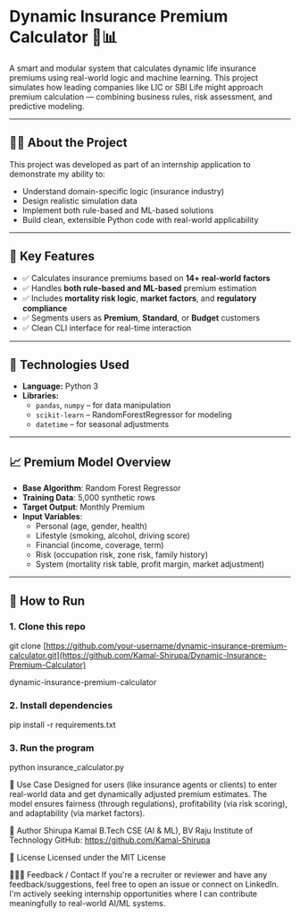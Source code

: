 # Dynamic Insurance Premium Calculator 🧠📊

A smart and modular system that calculates dynamic life insurance premiums using real-world logic and machine learning. This project simulates how leading companies like LIC or SBI Life might approach premium calculation — combining business rules, risk assessment, and predictive modeling.

---

## 👨‍💻 About the Project

This project was developed as part of an internship application to demonstrate my ability to:

- Understand domain-specific logic (insurance industry)
- Design realistic simulation data
- Implement both rule-based and ML-based solutions
- Build clean, extensible Python code with real-world applicability

---

## 🚀 Key Features

- ✅ Calculates insurance premiums based on **14+ real-world factors**
- ✅ Handles **both rule-based and ML-based** premium estimation
- ✅ Includes **mortality risk logic**, **market factors**, and **regulatory compliance**
- ✅ Segments users as **Premium**, **Standard**, or **Budget** customers
- ✅ Clean CLI interface for real-time interaction

---

## 🧩 Technologies Used

- **Language:** Python 3
- **Libraries:**  
  - `pandas`, `numpy` – for data manipulation  
  - `scikit-learn` – RandomForestRegressor for modeling  
  - `datetime` – for seasonal adjustments  

---

## 📈 Premium Model Overview

- **Base Algorithm**: Random Forest Regressor
- **Training Data**: 5,000 synthetic rows
- **Target Output**: Monthly Premium
- **Input Variables**:  
  - Personal (age, gender, health)  
  - Lifestyle (smoking, alcohol, driving score)  
  - Financial (income, coverage, term)  
  - Risk (occupation risk, zone risk, family history)  
  - System (mortality risk table, profit margin, market adjustment)

---

## 🧪 How to Run

### 1. Clone this repo
git clone [https://github.com/your-username/dynamic-insurance-premium-calculator.git](https://github.com/Kamal-Shirupa/Dynamic-Insurance-Premium-Calculator)

dynamic-insurance-premium-calculator

### 2. Install dependencies
pip install -r requirements.txt

### 3. Run the program
python insurance_calculator.py

📌 Use Case
Designed for users (like insurance agents or clients) to enter real-world data and get dynamically adjusted premium estimates. The model ensures fairness (through regulations), profitability (via risk scoring), and adaptability (via market factors).

👤 Author
Shirupa Kamal
B.Tech CSE (AI & ML), BV Raju Institute of Technology
GitHub: https://github.com/Kamal-Shirupa

📄 License
Licensed under the MIT License

🙋🏻‍♀️ Feedback / Contact
If you're a recruiter or reviewer and have any feedback/suggestions, feel free to open an issue or connect on LinkedIn. I'm actively seeking internship opportunities where I can contribute meaningfully to real-world AI/ML systems.
